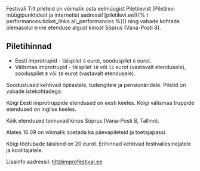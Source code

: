 Festivali Tilt pileteid on võimalik osta eelmüügist Piletilevist
(Piletilevi müügipunktidest ja internetist aadressil [piletilevi.ee]({% t performances.ticket_links.all_performances %}))
ning vabade kohtade olemasolul enne etenduse algust kinost Sõprus (Vana-Posti 8).

## Piletihinnad

- Eesti improtrupid - täispilet `8` eurot, sooduspilet `6` eurot.
- Välismaa improtrupid - täispilet `10` või `12` eurot (vastavalt etendusele), sooduspilet `8` või `10` eurot (vastavalt etendusele).

Soodustused kehtivad õpilastele, tudengitele ja pensionäridele. Piletid on vabade istekohtadega.

Kõigi Eesti improtruppide etendused on eesti keeles. Kõigi välismaa truppide etendused on inglise keeles.

Kõik etendused toimuvad kinos Sõprus (Vana-Posti 8, Tallinn).

Alates 16.09 on võimalik soetada ka päevapileteid ja toetajapassi.

Kõigi töötubade täishind on 20 eurot. Erihinnad kehtivad festivaliesinejatele ja koolitajatele. 

Lisainfo aadressil: tilt@improfestival.ee
